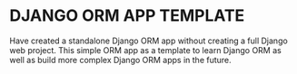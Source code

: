 # DJANGO ORM APP TEMPLATE

Have created a standalone Django ORM app without creating a full Django web project. 
This simple ORM app as a template to learn Django ORM as well as build more complex Django ORM apps in the future.